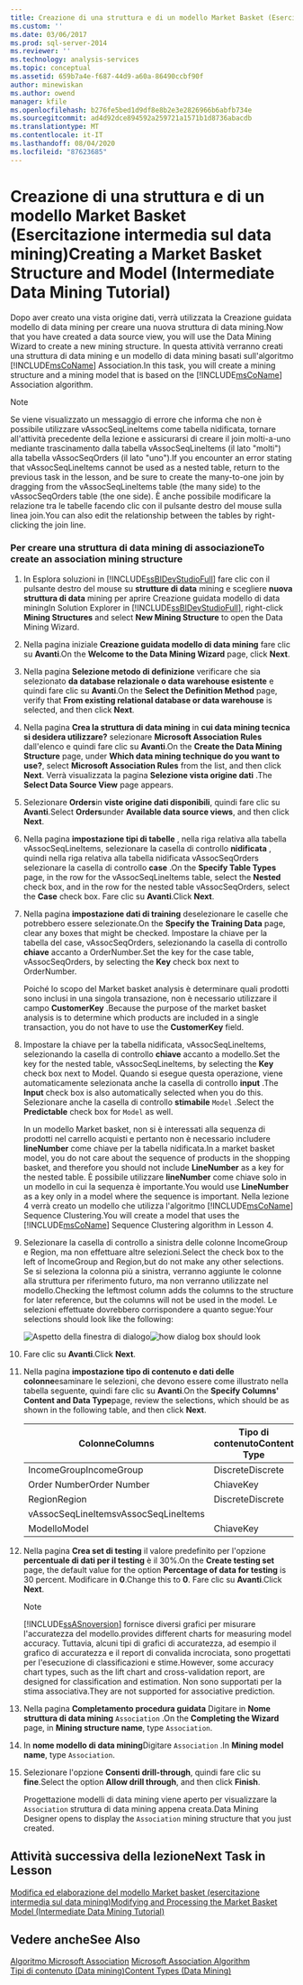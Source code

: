 ```yaml
---
title: Creazione di una struttura e di un modello Market Basket (Esercitazione intermedia sul data mining) | Microsoft Docs
ms.custom: ''
ms.date: 03/06/2017
ms.prod: sql-server-2014
ms.reviewer: ''
ms.technology: analysis-services
ms.topic: conceptual
ms.assetid: 659b7a4e-f687-44d9-a60a-86490ccbf90f
author: minewiskan
ms.author: owend
manager: kfile
ms.openlocfilehash: b276fe5bed1d9df8e8b2e3e2826966b6abfb734e
ms.sourcegitcommit: ad4d92dce894592a259721a1571b1d8736abacdb
ms.translationtype: MT
ms.contentlocale: it-IT
ms.lasthandoff: 08/04/2020
ms.locfileid: "87623685"
---
```

# <a name="creating-a-market-basket-structure-and-model-intermediate-data-mining-tutorial"></a><span data-ttu-id="921e0-102">Creazione di una struttura e di un modello Market Basket (Esercitazione intermedia sul data mining)</span><span class="sxs-lookup"><span data-stu-id="921e0-102">Creating a Market Basket Structure and Model (Intermediate Data Mining Tutorial)</span></span>
  <span data-ttu-id="921e0-103">Dopo aver creato una vista origine dati, verrà utilizzata la Creazione guidata modello di data mining per creare una nuova struttura di data mining.</span><span class="sxs-lookup"><span data-stu-id="921e0-103">Now that you have created a data source view, you will use the Data Mining Wizard to create a new mining structure.</span></span> <span data-ttu-id="921e0-104">In questa attività verranno creati una struttura di data mining e un modello di data mining basati sull'algoritmo [!INCLUDE[msCoName](../includes/msconame-md.md)] Association.</span><span class="sxs-lookup"><span data-stu-id="921e0-104">In this task, you will create a mining structure and a mining model that is based on the [!INCLUDE[msCoName](../includes/msconame-md.md)] Association algorithm.</span></span>  
  
> [!NOTE]  
>  <span data-ttu-id="921e0-105">Se viene visualizzato un messaggio di errore che informa che non è possibile utilizzare vAssocSeqLineItems come tabella nidificata, tornare all'attività precedente della lezione e assicurarsi di creare il join molti-a-uno mediante trascinamento dalla tabella vAssocSeqLineItems (il lato "molti") alla tabella vAssocSeqOrders (il lato "uno").</span><span class="sxs-lookup"><span data-stu-id="921e0-105">If you encounter an error stating that vAssocSeqLineItems cannot be used as a nested table, return to the previous task in the lesson, and be sure to create the many-to-one join by dragging from the vAssocSeqLineItems table (the many side) to the vAssocSeqOrders table (the one side).</span></span> <span data-ttu-id="921e0-106">È anche possibile modificare la relazione tra le tabelle facendo clic con il pulsante destro del mouse sulla linea join.</span><span class="sxs-lookup"><span data-stu-id="921e0-106">You can also edit the relationship between the tables by right-clicking the join line.</span></span>  
  
### <a name="to-create-an-association-mining-structure"></a><span data-ttu-id="921e0-107">Per creare una struttura di data mining di associazione</span><span class="sxs-lookup"><span data-stu-id="921e0-107">To create an association mining structure</span></span>  
  
1.  <span data-ttu-id="921e0-108">In Esplora soluzioni in [!INCLUDE[ssBIDevStudioFull](../includes/ssbidevstudiofull-md.md)] fare clic con il pulsante destro del mouse su **strutture di data** mining e scegliere **nuova struttura di data** mining per aprire Creazione guidata modello di data mining</span><span class="sxs-lookup"><span data-stu-id="921e0-108">In Solution Explorer in [!INCLUDE[ssBIDevStudioFull](../includes/ssbidevstudiofull-md.md)], right-click **Mining Structures** and select **New Mining Structure** to open the Data Mining Wizard.</span></span>  
  
2.  <span data-ttu-id="921e0-109">Nella pagina iniziale **Creazione guidata modello di data mining** fare clic su **Avanti**.</span><span class="sxs-lookup"><span data-stu-id="921e0-109">On the **Welcome to the Data Mining Wizard** page, click **Next**.</span></span>  
  
3.  <span data-ttu-id="921e0-110">Nella pagina **Selezione metodo di definizione** verificare che sia selezionato **da database relazionale o data warehouse esistente** e quindi fare clic su **Avanti**.</span><span class="sxs-lookup"><span data-stu-id="921e0-110">On the **Select the Definition Method** page, verify that **From existing relational database or data warehouse** is selected, and then click **Next**.</span></span>  
  
4.  <span data-ttu-id="921e0-111">Nella pagina **Crea la struttura di data mining** in **cui data mining tecnica si desidera utilizzare?** selezionare **Microsoft Association Rules** dall'elenco e quindi fare clic su **Avanti**.</span><span class="sxs-lookup"><span data-stu-id="921e0-111">On the **Create the Data Mining Structure** page, under **Which data mining technique do you want to use?**, select **Microsoft Association Rules** from the list, and then click **Next**.</span></span> <span data-ttu-id="921e0-112">Verrà visualizzata la pagina **Selezione vista origine dati** .</span><span class="sxs-lookup"><span data-stu-id="921e0-112">The **Select Data Source View** page appears.</span></span>  
  
5.  <span data-ttu-id="921e0-113">Selezionare **Orders**in **viste origine dati disponibili**, quindi fare clic su **Avanti**.</span><span class="sxs-lookup"><span data-stu-id="921e0-113">Select **Orders**under **Available data source views**, and then click **Next**.</span></span>  
  
6.  <span data-ttu-id="921e0-114">Nella pagina **impostazione tipi di tabelle** , nella riga relativa alla tabella vAssocSeqLineItems, selezionare la casella di controllo **nidificata** , quindi nella riga relativa alla tabella nidificata vAssocSeqOrders selezionare la casella di controllo **case** .</span><span class="sxs-lookup"><span data-stu-id="921e0-114">On the **Specify Table Types** page, in the row for the vAssocSeqLineItems table, select the **Nested** check box, and in the row for the nested table vAssocSeqOrders, select the **Case** check box.</span></span> <span data-ttu-id="921e0-115">Fare clic su **Avanti**.</span><span class="sxs-lookup"><span data-stu-id="921e0-115">Click **Next**.</span></span>  
  
7.  <span data-ttu-id="921e0-116">Nella pagina **impostazione dati di training** deselezionare le caselle che potrebbero essere selezionate.</span><span class="sxs-lookup"><span data-stu-id="921e0-116">On the **Specify the Training Data** page, clear any boxes that might be checked.</span></span> <span data-ttu-id="921e0-117">Impostare la chiave per la tabella del case, vAssocSeqOrders, selezionando la casella di controllo **chiave** accanto a OrderNumber.</span><span class="sxs-lookup"><span data-stu-id="921e0-117">Set the key for the case table, vAssocSeqOrders, by selecting the **Key** check box next to OrderNumber.</span></span>  
  
     <span data-ttu-id="921e0-118">Poiché lo scopo del Market basket analysis è determinare quali prodotti sono inclusi in una singola transazione, non è necessario utilizzare il campo **CustomerKey** .</span><span class="sxs-lookup"><span data-stu-id="921e0-118">Because the purpose of the market basket analysis is to determine which products are included in a single transaction, you do not have to use the **CustomerKey** field.</span></span>  
  
8.  <span data-ttu-id="921e0-119">Impostare la chiave per la tabella nidificata, vAssocSeqLineItems, selezionando la casella di controllo **chiave** accanto a modello.</span><span class="sxs-lookup"><span data-stu-id="921e0-119">Set the key for the nested table, vAssocSeqLineItems, by selecting the **Key** check box next to Model.</span></span> <span data-ttu-id="921e0-120">Quando si esegue questa operazione, viene automaticamente selezionata anche la casella di controllo **input** .</span><span class="sxs-lookup"><span data-stu-id="921e0-120">The **Input** check box is also automatically selected when you do this.</span></span> <span data-ttu-id="921e0-121">Selezionare anche la casella di controllo **stimabile** `Model` .</span><span class="sxs-lookup"><span data-stu-id="921e0-121">Select the **Predictable** check box for `Model` as well.</span></span>  
  
     <span data-ttu-id="921e0-122">In un modello Market basket, non si è interessati alla sequenza di prodotti nel carrello acquisti e pertanto non è necessario includere **lineNumber** come chiave per la tabella nidificata.</span><span class="sxs-lookup"><span data-stu-id="921e0-122">In a market basket model, you do not care about the sequence of products in the shopping basket, and therefore you should not include **LineNumber** as a key for the nested table.</span></span> <span data-ttu-id="921e0-123">È possibile utilizzare **lineNumber** come chiave solo in un modello in cui la sequenza è importante.</span><span class="sxs-lookup"><span data-stu-id="921e0-123">You would use **LineNumber** as a key only in a model where the sequence is important.</span></span> <span data-ttu-id="921e0-124">Nella lezione 4 verrà creato un modello che utilizza l'algoritmo [!INCLUDE[msCoName](../includes/msconame-md.md)] Sequence Clustering.</span><span class="sxs-lookup"><span data-stu-id="921e0-124">You will create a model that uses the [!INCLUDE[msCoName](../includes/msconame-md.md)] Sequence Clustering algorithm in Lesson 4.</span></span>  
  
9. <span data-ttu-id="921e0-125">Selezionare la casella di controllo a sinistra delle colonne IncomeGroup e Region, ma non effettuare altre selezioni.</span><span class="sxs-lookup"><span data-stu-id="921e0-125">Select the check box to the left of IncomeGroup and Region,but do not make any other selections.</span></span> <span data-ttu-id="921e0-126">Se si seleziona la colonna più a sinistra, verranno aggiunte le colonne alla struttura per riferimento futuro, ma non verranno utilizzate nel modello.</span><span class="sxs-lookup"><span data-stu-id="921e0-126">Checking the leftmost column adds the columns to the structure for later reference, but the columns will not be used in the model.</span></span> <span data-ttu-id="921e0-127">Le selezioni effettuate dovrebbero corrispondere a quanto segue:</span><span class="sxs-lookup"><span data-stu-id="921e0-127">Your selections should look like the following:</span></span>  
  
     <span data-ttu-id="921e0-128">![Aspetto della finestra di dialogo](../../2014/tutorials/media/tutorial-configassocmodel.gif "Aspetto della finestra di dialogo")</span><span class="sxs-lookup"><span data-stu-id="921e0-128">![how dialog box should look](../../2014/tutorials/media/tutorial-configassocmodel.gif "how dialog box should look")</span></span>  
  
10. <span data-ttu-id="921e0-129">Fare clic su **Avanti**.</span><span class="sxs-lookup"><span data-stu-id="921e0-129">Click **Next**.</span></span>  
  
11. <span data-ttu-id="921e0-130">Nella pagina **impostazione tipo di contenuto e dati delle colonne**esaminare le selezioni, che devono essere come illustrato nella tabella seguente, quindi fare clic su **Avanti**.</span><span class="sxs-lookup"><span data-stu-id="921e0-130">On the **Specify Columns' Content and Data Type**page, review the selections, which should be as shown in the following table, and then click **Next**.</span></span>  
  
    |<span data-ttu-id="921e0-131">Colonne</span><span class="sxs-lookup"><span data-stu-id="921e0-131">Columns</span></span>|<span data-ttu-id="921e0-132">Tipo di contenuto</span><span class="sxs-lookup"><span data-stu-id="921e0-132">Content Type</span></span>|<span data-ttu-id="921e0-133">Tipo di dati</span><span class="sxs-lookup"><span data-stu-id="921e0-133">Data Type</span></span>|  
    |-------------|------------------|---------------|  
    |<span data-ttu-id="921e0-134">IncomeGroup</span><span class="sxs-lookup"><span data-stu-id="921e0-134">IncomeGroup</span></span>|<span data-ttu-id="921e0-135">Discrete</span><span class="sxs-lookup"><span data-stu-id="921e0-135">Discrete</span></span>|<span data-ttu-id="921e0-136">Testo</span><span class="sxs-lookup"><span data-stu-id="921e0-136">Text</span></span>|  
    |<span data-ttu-id="921e0-137">Order Number</span><span class="sxs-lookup"><span data-stu-id="921e0-137">Order Number</span></span>|<span data-ttu-id="921e0-138">Chiave</span><span class="sxs-lookup"><span data-stu-id="921e0-138">Key</span></span>|<span data-ttu-id="921e0-139">Testo</span><span class="sxs-lookup"><span data-stu-id="921e0-139">Text</span></span>|  
    |<span data-ttu-id="921e0-140">Region</span><span class="sxs-lookup"><span data-stu-id="921e0-140">Region</span></span>|<span data-ttu-id="921e0-141">Discrete</span><span class="sxs-lookup"><span data-stu-id="921e0-141">Discrete</span></span>|<span data-ttu-id="921e0-142">Testo</span><span class="sxs-lookup"><span data-stu-id="921e0-142">Text</span></span>|  
    |<span data-ttu-id="921e0-143">vAssocSeqLineItems</span><span class="sxs-lookup"><span data-stu-id="921e0-143">vAssocSeqLineItems</span></span>|||  
    |<span data-ttu-id="921e0-144">Modello</span><span class="sxs-lookup"><span data-stu-id="921e0-144">Model</span></span>|<span data-ttu-id="921e0-145">Chiave</span><span class="sxs-lookup"><span data-stu-id="921e0-145">Key</span></span>|<span data-ttu-id="921e0-146">Testo</span><span class="sxs-lookup"><span data-stu-id="921e0-146">Text</span></span>|  
  
12. <span data-ttu-id="921e0-147">Nella pagina **Crea set di testing** il valore predefinito per l'opzione **percentuale di dati per il testing** è il 30%.</span><span class="sxs-lookup"><span data-stu-id="921e0-147">On the **Create testing set** page, the default value for the option **Percentage of data for testing** is 30 percent.</span></span> <span data-ttu-id="921e0-148">Modificare in **0**.</span><span class="sxs-lookup"><span data-stu-id="921e0-148">Change this to **0**.</span></span> <span data-ttu-id="921e0-149">Fare clic su **Avanti**.</span><span class="sxs-lookup"><span data-stu-id="921e0-149">Click **Next**.</span></span>  
  
    > [!NOTE]  
    >  [!INCLUDE[ssASnoversion](../includes/ssasnoversion-md.md)] <span data-ttu-id="921e0-150">fornisce diversi grafici per misurare l'accuratezza del modello.</span><span class="sxs-lookup"><span data-stu-id="921e0-150">provides different charts for measuring model accuracy.</span></span> <span data-ttu-id="921e0-151">Tuttavia, alcuni tipi di grafici di accuratezza, ad esempio il grafico di accuratezza e il report di convalida incrociata, sono progettati per l'esecuzione di classificazioni e stime.</span><span class="sxs-lookup"><span data-stu-id="921e0-151">However, some accuracy chart types, such as the lift chart and cross-validation report, are designed for classification and estimation.</span></span> <span data-ttu-id="921e0-152">Non sono supportati per la stima associativa.</span><span class="sxs-lookup"><span data-stu-id="921e0-152">They are not supported for associative prediction.</span></span>  
  
13. <span data-ttu-id="921e0-153">Nella pagina **Completamento procedura guidata** Digitare in **Nome struttura di data mining** `Association` .</span><span class="sxs-lookup"><span data-stu-id="921e0-153">On the **Completing the Wizard** page, in **Mining structure name**, type `Association`.</span></span>  
  
14. <span data-ttu-id="921e0-154">In **nome modello di data mining**Digitare `Association` .</span><span class="sxs-lookup"><span data-stu-id="921e0-154">In **Mining model name**, type `Association`.</span></span>  
  
15. <span data-ttu-id="921e0-155">Selezionare l'opzione **Consenti drill-through**, quindi fare clic su **fine**.</span><span class="sxs-lookup"><span data-stu-id="921e0-155">Select the option **Allow drill through**, and then click **Finish**.</span></span>  
  
     <span data-ttu-id="921e0-156">Progettazione modelli di data mining viene aperto per visualizzare la `Association` struttura di data mining appena creata.</span><span class="sxs-lookup"><span data-stu-id="921e0-156">Data Mining Designer opens to display the `Association` mining structure that you just created.</span></span>  
  
## <a name="next-task-in-lesson"></a><span data-ttu-id="921e0-157">Attività successiva della lezione</span><span class="sxs-lookup"><span data-stu-id="921e0-157">Next Task in Lesson</span></span>  
 [<span data-ttu-id="921e0-158">Modifica ed elaborazione del modello Market basket &#40;esercitazione intermedia sul data mining&#41;</span><span class="sxs-lookup"><span data-stu-id="921e0-158">Modifying and Processing the Market Basket Model &#40;Intermediate Data Mining Tutorial&#41;</span></span>](../../2014/tutorials/modify-process-market-basket-model-intermediate-data-mining-tutorial.md)  
  
## <a name="see-also"></a><span data-ttu-id="921e0-159">Vedere anche</span><span class="sxs-lookup"><span data-stu-id="921e0-159">See Also</span></span>  
 <span data-ttu-id="921e0-160">[Algoritmo Microsoft Association](../../2014/analysis-services/data-mining/microsoft-association-algorithm.md) </span><span class="sxs-lookup"><span data-stu-id="921e0-160">[Microsoft Association Algorithm](../../2014/analysis-services/data-mining/microsoft-association-algorithm.md) </span></span>  
 [<span data-ttu-id="921e0-161">Tipi di contenuto &#40;Data mining&#41;</span><span class="sxs-lookup"><span data-stu-id="921e0-161">Content Types &#40;Data Mining&#41;</span></span>](../../2014/analysis-services/data-mining/content-types-data-mining.md)  
  
  

